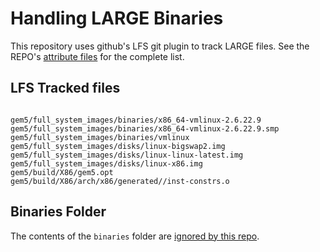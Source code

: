 # Handling LARGE Binaries

This repository uses github's LFS git plugin to track LARGE files. See the REPO's [attribute files](.gitattributes) for the complete list. 

## LFS Tracked files

```

gem5/full_system_images/binaries/x86_64-vmlinux-2.6.22.9
gem5/full_system_images/binaries/x86_64-vmlinux-2.6.22.9.smp
gem5/full_system_images/binaries/vmlinux
gem5/full_system_images/disks/linux-bigswap2.img
gem5/full_system_images/disks/linux-linux-latest.img
gem5/full_system_images/disks/linux-x86.img
gem5/build/X86/gem5.opt
gem5/build/X86/arch/x86/generated//inst-constrs.o
```


## Binaries Folder

The contents of the  ```binaries``` folder are [ignored by this repo](.gitignore). 


